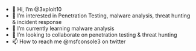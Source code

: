 - 👋 Hi, I’m @3xploit10
- 👀 I’m interested in Penetration Testing, malware analysis, threat hunting & incident response
- 🌱 I’m currently learning malware analysis
- 💞️ I’m looking to collaborate on penetration testing & threat hunting
- 📫 How to reach me @msfconsole3 on twitter

<!---
3xploit10/3xploit10 is a ✨ special ✨ repository because its `README.md` (this file) appears on your GitHub profile.
You can click the Preview link to take a look at your changes.
--->
